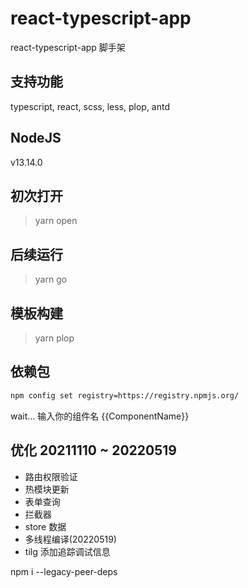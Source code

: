 # react-typescript-app

react-typescript-app 脚手架

## 支持功能

typescript, react, scss, less, plop, antd

## NodeJS

v13.14.0

## 初次打开

> yarn open

## 后续运行

> yarn go

## 模板构建

> yarn plop

## 依赖包

```bash
npm config set registry=https://registry.npmjs.org/
```

wait... 输入你的组件名 {{ComponentName}}

## 优化 20211110 ~ 20220519

-   路由权限验证
-   热模块更新
-   表单查询
-   拦截器
-   store 数据
-   多线程编译(20220519)
-   tilg 添加追踪调试信息

npm i --legacy-peer-deps
